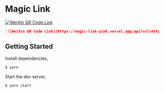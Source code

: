 # Magic Link

[![WeiXin QR Code Link](https://magic-link-pink.vercel.app/api?url=https://www.baidu.com)](https://www.baidu.com)

```markdown
[![WeiXin QR Code Link](https://magic-link-pink.vercel.app/api?url=https://www.baidu.com)](https://www.baidu.com)
```

## Getting Started

Install dependencies,

```bash
$ yarn
```

Start the dev server,

```bash
$ yarn start
```
